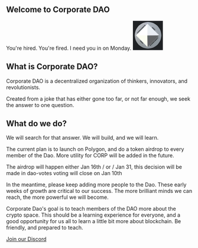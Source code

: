 ## Welcome to Corporate DAO
You're hired.
You're fired.
I need you in on Monday.
![CorpDAO_Logo](corpdao_logo.PNG)


## What is Corporate DAO?
Corporate DAO is a decentralized organization of thinkers, innovators, and revolutionists. 

Created from a joke that has either gone too far, or not far enough, we seek the answer to one question. 

## What do we do?
We will search for that answer. We will build, and we will learn.

The current plan is to launch on Polygon, and do a token airdrop to every member of the Dao. More utility for CORP will be added in the future. 

The airdrop will happen either Jan 16th / or / Jan 31, this decision will be made in dao-votes  voting will close on Jan 10th

In the meantime, please keep adding more people to the Dao. These early weeks of growth are critical to our success. The more brilliant minds we can reach, the more powerful we will become. 

Corporate Dao's goal is to teach members of the DAO more about the crypto space. 
This should be a learning experience for everyone, and a good opportunity for us all to learn a little bit more about blockchain. 
Be friendly, and prepared to teach.

<a href="https://discord.gg/dTFACq3Srx">Join our Discord</a>

